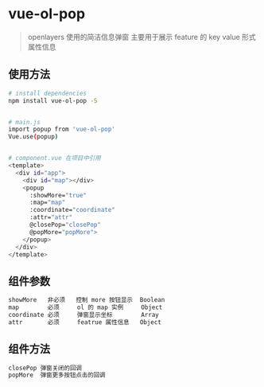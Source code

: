 # vue-ol-pop

> openlayers 使用的简洁信息弹窗 主要用于展示 feature 的  key value 形式属性信息

## 使用方法

``` bash
# install dependencies
npm install vue-ol-pop -S


# main.js
import popup from 'vue-ol-pop'
Vue.use(popup)


# component.vue 在项目中引用
<template>
  <div id="app">
    <div id="map"></div>
    <popup 
      :showMore="true" 
      :map="map" 
      :coordinate="coordinate" 
      :attr="attr" 
      @closePop="closePop" 
      @popMore="popMore">
    </popup>
  </div>
</template>
```

## 组件参数

``` bash
showMore   非必须   控制 more 按钮显示  Boolean
map        必须     ol 的 map 实例     Object
coordinate 必须     弹窗显示坐标        Array
attr       必须     featrue 属性信息   Object
```

## 组件方法

``` bash
closePop 弹窗关闭的回调
popMore  弹窗更多按钮点击的回调
```
